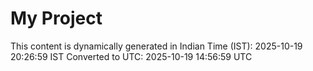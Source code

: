# My Project

This content is dynamically generated in Indian Time (IST): 2025-10-19 20:26:59 IST
Converted to UTC: 2025-10-19 14:56:59 UTC
